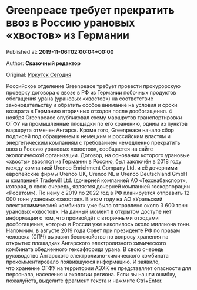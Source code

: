 
# Greenpeace требует прекратить ввоз в Россию урановых «хвостов» из Германии

Published at: **2019-11-06T02:00:04+00:00**

Author: **Сказочный редактор**

Original: [Иркутск Сегодня](https://irk.today/2019/11/06/greenpeace-trebuet-prekratit-vvoz-v-rossiju-uranovyh-hvostov-iz-germanii/)

Российское отделение Greenpeace требует провести прокурорскую проверку договора о ввозе в РФ из Германии побочных продуктов обогащения урана (урановых «хвостов») на соответствие законодательству и обратить особое внимание на условия и сроки возврата в Германию вторичных отходов после дообогащения.
4 ноября Greenpeace опубликовал схему маршрутов транспортировки ОГФУ на промышленные площадки по его хранению, одним из пунктов маршрута отмечен Ангарск. Кроме того, Greenpeace начало сбор подписей под обращением к немецким и российским властям и энергетическим компаниям с требованием немедленно прекратить ввоз в Россию урановых «хвостов», сообщается на сайте экологической организации.
Договор, на основании которого урановые «хвосты» ввозятся из Германии в Россию, был заключён в 2018 году между компанией Urenco Enrichment Company Ltd. и её дочерними европейские фирмы Urenco UK, Urenco NL и Urenco Deutschland GmbH и компанией Tradewill Ltd. (дочерней компанией АО «Техснабэкспорт», которая, в свою очередь, является дочерней компанией госкорпорации «Росатом»). По нему с 2019 по 2022 год в РФ планируется отправить 12 000 тонн урановых «хвостов». В этом году на АО «Уральский электрохимический комбинат» уже было отправлено около 3 600 тонн урановых «хвостов».
На данный момент в открытом доступе нет информации о том, что произойдёт с вторичными отходами дообогащения, которых в России уже накопилось около миллиона тонн.
Напомним, в августе 2019 года Совет при президенте РФ по правам человека (СПЧ) выразил беспокойство по вопросу хранения на открытых площадках Ангарского электролизного химического комбината обедненного гексафторида урана.
В свою очередь руководство Ангарского электролизно-химического комбината прокомментировало появившуюся информацию. И заявило, что хранение ОГФУ на территории АЭХК не представляет опасности для персонала, населения и экологии региона.
Если вы нашли ошибку, пожалуйста, выделите фрагмент текста и нажмите Ctrl+Enter.
